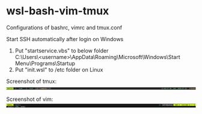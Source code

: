 # wsl-bash-vim-tmux
Configurations of bashrc, vimrc and tmux.conf

Start SSH automatically after login on Windows
1. Put "startservice.vbs" to below folder  
C:\Users\\<username\>\AppData\Roaming\Microsoft\Windows\Start Menu\Programs\Startup
2. Put "init.wsl" to /etc folder on Linux

Screenshot of tmux:
![avatar](pics/tmux.png)

Screenshot of vim:
![avatar](pics/vim.png)